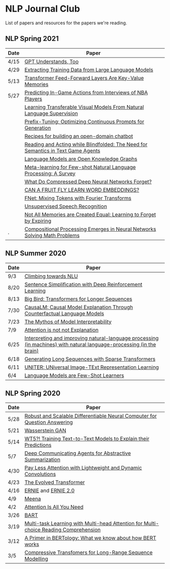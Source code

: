 # NLP Journal Club

List of papers and resources for the papers we're reading.

## NLP Spring 2021

| Date | Paper |
| ---- | ----- |
| 4/15 | [GPT Understands, Too](https://arxiv.org/pdf/2103.10385.pdf)
| 4/29 |  [Extracting Training Data from Large Language Models](https://arxiv.org/abs/2012.07805)
| 5/13 |  [Transformer Feed-Forward Layers Are Key-Value Memories](https://arxiv.org/abs/2012.14913)
| 5/27 | [Predicting In-Game Actions from Interviews of NBA Players](https://direct.mit.edu/coli/article/46/3/667/93377/Predicting-In-Game-Actions-from-Interviews-of-NBA)
|  |  [Learning Transferable Visual Models From Natural Language Supervision](https://arxiv.org/pdf/2103.00020.pdf)
|  |  [Prefix-Tuning: Optimizing Continuous Prompts for Generation](https://arxiv.org/pdf/2101.00190.pdf)
|  |  [Recipes for building an open-domain chatbot](https://arxiv.org/pdf/2004.13637.pdf)
|  |  [Reading and Acting while Blindfolded: The Need for Semantics in Text Game Agents](https://arxiv.org/pdf/2103.13552.pdf)
|  |  [Language Models are Open Knowledge Graphs](https://arxiv.org/abs/2010.11967)
|  |  [Meta-learning for Few-shot Natural Language Processing: A Survey](https://arxiv.org/pdf/2007.09604.pdf)
|  | [What Do Compressed Deep Neural Networks Forget?](https://arxiv.org/pdf/1911.05248.pdf)
|  | [CAN A FRUIT FLY LEARN WORD EMBEDDINGS?](https://openreview.net/pdf?id=xfmSoxdxFCG)
|  | [FNet: Mixing Tokens with Fourier Transforms](https://arxiv.org/pdf/2105.03824.pdf)
|  | [Unsupervised Speech Recognition](https://scontent.fsdv3-1.fna.fbcdn.net/v/t39.8562-6/187874612_311717527241594_5668815448923437055_n.pdf?_nc_cat=102&ccb=1-3&_nc_sid=ae5e01&_nc_ohc=TJVsTYPv8XQAX_KDPcT&_nc_ht=scontent.fsdv3-1.fna&oh=7489839a25bee73b388436c19d2df0d1&oe=60CDE095)
|  |[Not All Memories are Created Equal: Learning to Forget by Expiring](https://arxiv.org/abs/2105.06548)
|. |[Compositional Processing Emerges in Neural Networks Solving Math Problems](https://arxiv.org/pdf/2105.08961.pdf)

## NLP Summer 2020

| Date | Paper |
| ---- | ----- |
| 9/3  | [Climbing towards NLU](https://www.aclweb.org/anthology/2020.acl-main.463.pdf)
| 8/20 | [Sentence Simplification with Deep Reinforcement Learning](https://www.aclweb.org/anthology/D17-1062.pdf)
| 8/13 | [Big Bird: Transformers for Longer Sequences](https://arxiv.org/pdf/2007.14062.pdf)
| 7/30 | [CausaLM: Causal Model Explanation Through Counterfactual Language Models](https://arxiv.org/pdf/2005.13407.pdf)
| 7/23 | [The Mythos of Model Interpretability](https://dl.acm.org/doi/pdf/10.1145/3236386.3241340)
| 7/9  | [Attention is not not Explanation](https://arxiv.org/pdf/1908.04626.pdf)
| 6/25 | [Interpreting and improving natural-language processing (in machines) with natural language-processing (in the brain)](https://arxiv.org/pdf/1905.11833.pdf)
| 6/18 | [Generating Long Sequences with Sparse Transformers](https://arxiv.org/pdf/1904.10509.pdf)
| 6/11 | [UNITER: UNiversal Image-TExt Representation Learning](https://arxiv.org/pdf/1909.11740.pdf)
| 6/4  | [Language Models are Few-Shot Learners](https://arxiv.org/pdf/2005.14165.pdf)


## NLP Spring 2020

| Date | Paper |
| ---- | ----- |
| 5/28 | [Robust and Scalable Differentiable Neural Computer for Question Answering](https://www.aclweb.org/anthology/W18-2606.pdf)
| 5/21 | [Wasserstein GAN](https://arxiv.org/pdf/1701.07875.pdf)
| 5/14 | [WT5?! Training Text-to-Text Models to Explain their Predictions](https://arxiv.org/pdf/2004.14546.pdf)
| 5/7  | [Deep Communicating Agents for Abstractive Summarization](https://www.aclweb.org/anthology/N18-1150.pdf)
| 4/30 | [Pay Less Attention with Lightweight and Dynamic Convolutions](https://openreview.net/pdf?id=SkVhlh09tX)
| 4/23 | [The Evolved Transformer](https://arxiv.org/pdf/1901.11117.pdf)
| 4/16 | [ERNIE](https://arxiv.org/pdf/1905.07129.pdf) and [ERNIE 2.0](https://arxiv.org/pdf/1907.12412.pdf)
| 4/9  | [Meena](https://arxiv.org/abs/2001.09977)
| 4/2  | [Attention Is All You Need](https://papers.nips.cc/paper/7181-attention-is-all-you-need.pdf)
| 3/26 | [BART](https://arxiv.org/pdf/1910.13461.pdf)
| 3/19 | [Multi-task Learning with Multi-head Attention for Multi-choice Reading Comprehension](https://arxiv.org/pdf/2003.04992.pdf)
| 3/12 | [A Primer in BERTology: What we know about how BERT works](https://arxiv.org/pdf/2002.12327.pdf)
| 3/5  | [Compressive Transfomers for Long-Range Sequence Modelling](https://arxiv.org/abs/1911.05507)
